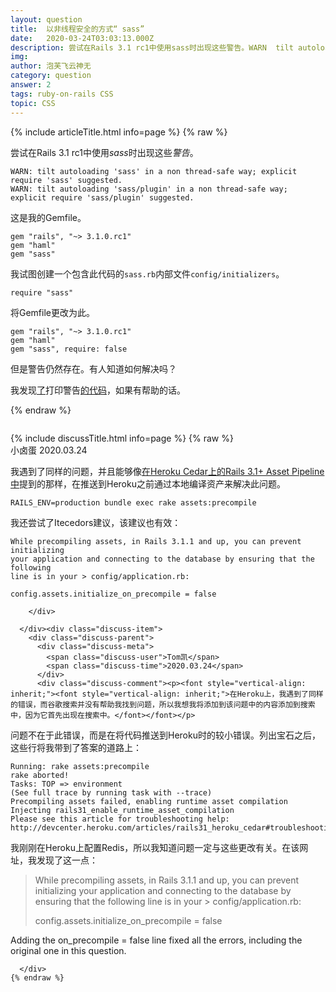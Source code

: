 ```yaml
---
layout: question
title:  以非线程安全的方式“ sass”
date:   2020-03-24T03:03:13.000Z
description: 尝试在Rails 3.1 rc1中使用sass时出现这些警告。WARN  tilt autoloading 'sass' in a non threa...
img: 
author: 泡芙飞云神无
category: question
answer: 2
tags: ruby-on-rails CSS
topic: CSS
---
```

<div class="article-root">
  <div class="article">
    {% include articleTitle.html info=page %}
    {% raw %}
    <div class="article-content"><p><font style="vertical-align: inherit;"><font style="vertical-align: inherit;">尝试</font><font style="vertical-align: inherit;">在Rails 3.1 rc1中</font><font style="vertical-align: inherit;">使用</font><em><font style="vertical-align: inherit;">sass</font></em><font style="vertical-align: inherit;">时出现</font><font style="vertical-align: inherit;">这些</font></font><em><font style="vertical-align: inherit;"><font style="vertical-align: inherit;">警告</font></font></em><font style="vertical-align: inherit;"><font style="vertical-align: inherit;">。</font></font><em><font style="vertical-align: inherit;"></font></em><font style="vertical-align: inherit;"></font></p>

<pre><code>WARN: tilt autoloading 'sass' in a non thread-safe way; explicit require 'sass' suggested.<font></font>
WARN: tilt autoloading 'sass/plugin' in a non thread-safe way; explicit require 'sass/plugin' suggested.<font></font>
</code></pre>

<p><font style="vertical-align: inherit;"><font style="vertical-align: inherit;">这是我的Gemfile。</font></font></p>

<pre><code>gem "rails", "~&gt; 3.1.0.rc1"<font></font>
gem "haml"<font></font>
gem "sass"<font></font>
</code></pre>

<p><font style="vertical-align: inherit;"><font style="vertical-align: inherit;">我试图创建一个</font><font style="vertical-align: inherit;">包含此代码的</font></font><code>sass.rb</code><font style="vertical-align: inherit;"><font style="vertical-align: inherit;">内部</font><font style="vertical-align: inherit;">文件</font></font><code>config/initializers</code><font style="vertical-align: inherit;"><font style="vertical-align: inherit;">。</font></font></p>

<pre><code>require "sass"
</code></pre>

<p><font style="vertical-align: inherit;"><font style="vertical-align: inherit;">将Gemfile更改为此。</font></font></p>

<pre><code>gem "rails", "~&gt; 3.1.0.rc1"<font></font>
gem "haml"<font></font>
gem "sass", require: false<font></font>
</code></pre>

<p><font style="vertical-align: inherit;"><font style="vertical-align: inherit;">但是警告仍然存在。</font><font style="vertical-align: inherit;">有人知道如何解决吗？</font></font></p>

<p><font style="vertical-align: inherit;"><font style="vertical-align: inherit;">我发现</font></font><a href="https://github.com/tenderlove/tilt/blob/master/lib/tilt.rb#L155" rel="noreferrer"><font style="vertical-align: inherit;"><font style="vertical-align: inherit;">了</font></font></a><font style="vertical-align: inherit;"><font style="vertical-align: inherit;">打印警告</font><a href="https://github.com/tenderlove/tilt/blob/master/lib/tilt.rb#L155" rel="noreferrer"><font style="vertical-align: inherit;">的代码</font></a><font style="vertical-align: inherit;">，如果有帮助的话。</font></font></p></div>
    {% endraw %}
  </div>
  <p style="height: 0;width:0;overflow: hidden;"> 第3270篇《以非线程安全的方式“ sass”》来自Winter(https://github.com/aiyld/aiyld.github.io)的站点</p>
  <div class="discuss-wrapper">
    {% include discussTitle.html info=page %}
    {% raw %}
    <div class="discuss-item">
        <div class="discuss-parent">
          <div class="discuss-meta">
            <span class="discuss-user">小卤蛋</span>
            <span class="discuss-time">2020.03.24</span>
          </div>
          <div class="discuss-comment"><p><font style="vertical-align: inherit;"><font style="vertical-align: inherit;">我遇到了同样的问题，并且能够像</font><a href="https://devcenter.heroku.com/articles/rails3x-asset-pipeline-cedar#compiling-assets-locally" rel="nofollow"><font style="vertical-align: inherit;">在Heroku Cedar上的Rails 3.1+ Asset Pipeline中</font></a><font style="vertical-align: inherit;">提到的那样，在推送到Heroku之前通过本地编译资产来解决此问题。</font></font><a href="https://devcenter.heroku.com/articles/rails3x-asset-pipeline-cedar#compiling-assets-locally" rel="nofollow"><font style="vertical-align: inherit;"></font></a></p>

<pre><code>RAILS_ENV=production bundle exec rake assets:precompile
</code></pre>

<p><font style="vertical-align: inherit;"><font style="vertical-align: inherit;">我还尝试了Itecedors建议，该建议也有效：</font></font></p>

<pre><code>While precompiling assets, in Rails 3.1.1 and up, you can prevent initializing<font></font>
your application and connecting to the database by ensuring that the following <font></font>
line is in your &gt; config/application.rb:<font></font>
<font></font>
config.assets.initialize_on_precompile = false<font></font>
</code></pre></div>
        </div>
        
      </div><div class="discuss-item">
        <div class="discuss-parent">
          <div class="discuss-meta">
            <span class="discuss-user">Tom凯</span>
            <span class="discuss-time">2020.03.24</span>
          </div>
          <div class="discuss-comment"><p><font style="vertical-align: inherit;"><font style="vertical-align: inherit;">在Heroku上，我遇到了同样的错误，而谷歌搜索并没有帮助我找到问题，所以我想我将添加到该问题中的内容添加到搜索中，因为它首先出现在搜索中。</font></font></p>

<p><font style="vertical-align: inherit;"><font style="vertical-align: inherit;">问题不在于此错误，而是在将代码推送到Heroku时的较小错误。</font><font style="vertical-align: inherit;">列出宝石之后，这些行将我带到了答案的道路上：</font></font></p>

<pre><code>Running: rake assets:precompile<font></font>
rake aborted!<font></font>
Tasks: TOP =&gt; environment<font></font>
(See full trace by running task with --trace)<font></font>
Precompiling assets failed, enabling runtime asset compilation<font></font>
Injecting rails31_enable_runtime_asset_compilation<font></font>
Please see this article for troubleshooting help:<font></font>
http://devcenter.heroku.com/articles/rails31_heroku_cedar#troubleshooting<font></font>
</code></pre>

<p><font style="vertical-align: inherit;"><font style="vertical-align: inherit;">我刚刚在Heroku上配置Redis，所以我知道问题一定与这些更改有关。</font><font style="vertical-align: inherit;">在该网址，我发现了这一点：</font></font></p>

<blockquote>
  <p>While precompiling assets, in Rails 3.1.1 and up, you can prevent initializing your
  application and connecting to the database by ensuring that the following line is in your &gt; config/application.rb:</p>
  
  <p>config.assets.initialize_on_precompile = false</p>
</blockquote>

<p>Adding the on_precompile = false line fixed all the errors, including the original one in this question.</p></div>
        </div>
        
      </div>
    {% endraw %}
  </div>
<div>
